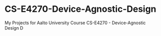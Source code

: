 # CS-E4270-Device-Agnostic-Design
My Projects for Aalto University Course CS-E4270 - Device-Agnostic Design D
